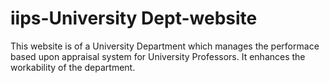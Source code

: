 # iips-University Dept-website
This website is of a University Department which manages the performace based upon appraisal system for University Professors.
It enhances the workability of the department.

